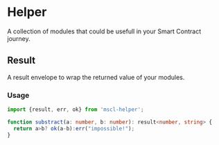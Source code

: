 # Helper

A collection of modules that could be usefull in your Smart Contract journey.

## Result

A result envelope to wrap the returned value of your modules.

### Usage

```typescript
import {result, err, ok} from 'mscl-helper';

function substract(a: number, b: number): result<number, string> {
  return a>b? ok(a-b):err("impossible!");
}
```
